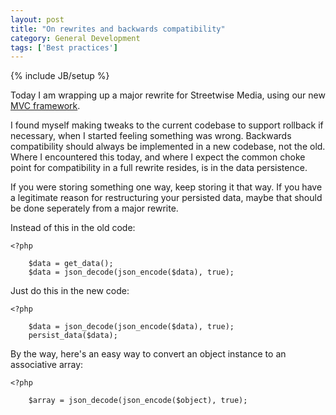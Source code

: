 ```yaml
---
layout: post
title: "On rewrites and backwards compatibility"
category: General Development
tags: ['Best practices']
---
```

{% include JB/setup %}

Today I am wrapping up a major rewrite for Streetwise Media, using our new
[MVC framework](http://streetwise-media.github.com/Streetwise-Wordpress-MVC/).

I found myself making tweaks to the current codebase to support rollback if necessary, when I started feeling something was
wrong. Backwards compatibility should always be implemented in a new codebase, not the old. Where I encountered this today,
and where I expect the common choke point for compatibility in a full rewrite resides, is in the data persistence.

If you were storing something one way, keep storing it that way. If you have a legitimate reason for restructuring your
persisted data, maybe that should be done seperately from a major rewrite.

Instead of this in the old code:

    <?php
    
        $data = get_data();
        $data = json_decode(json_encode($data), true);
        
Just do this in the new code:

    <?php
    
        $data = json_decode(json_encode($data), true);
        persist_data($data);
        
By the way, here's an easy way to convert an object instance to an associative array:

    <?php
    
        $array = json_decode(json_encode($object), true);
